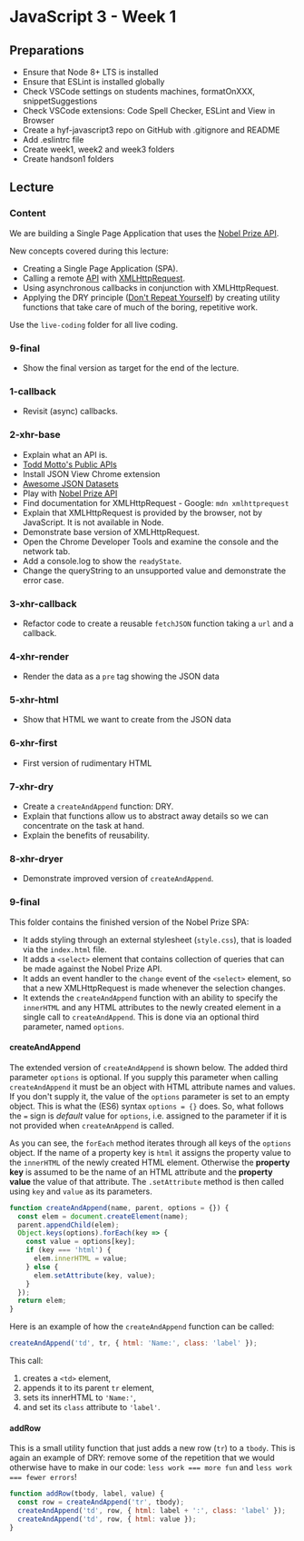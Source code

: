 # JavaScript 3 - Week 1

## Preparations

- Ensure that Node 8+ LTS is installed
- Ensure that ESLint is installed globally
- Check VSCode settings on students machines, formatOnXXX, snippetSuggestions
- Check VSCode extensions: Code Spell Checker, ESLint and View in Browser
- Create a hyf-javascript3 repo on GitHub with .gitignore and README
- Add .eslintrc file
- Create week1, week2 and week3 folders
- Create handson1 folders

## Lecture

### Content

We are building a Single Page Application that uses the [Nobel Prize API](https://nobelprize.readme.io/).

New concepts covered during this lecture:

- Creating a Single Page Application (SPA).
- Calling a remote [API](https://medium.freecodecamp.org/what-is-an-api-in-english-please-b880a3214a82) with [XMLHttpRequest](https://github.com/HackYourFuture/fundamentals/blob/master/fundamentals/XMLHttpRequest.md).
- Using asynchronous callbacks in conjunction with XMLHttpRequest.
- Applying the DRY principle ([Don't Repeat Yourself](https://en.wikipedia.org/wiki/Don%27t_repeat_yourself)) by creating utility functions that take care of much of the boring, repetitive work.

Use the `live-coding` folder for all live coding.

### 9-final

- Show the final version as target for the end of the lecture.

### 1-callback

- Revisit (async) callbacks.

### 2-xhr-base

- Explain what an API is.
- [Todd Motto's Public APIs](https://github.com/toddmotto/public-apis)
- Install JSON View Chrome extension
- [Awesome JSON Datasets](https://github.com/jdorfman/awesome-json-datasets)
- Play with [Nobel Prize API](https://nobelprize.readme.io/)
- Find documentation for XMLHttpRequest - Google: `mdn xmlhttprequest`
- Explain that XMLHttpRequest is provided by the browser, not by JavaScript. It is not available in Node.
- Demonstrate base version of XMLHttpRequest.
- Open the Chrome Developer Tools and examine the console and the network tab.
- Add a console.log to show the `readyState`.
- Change the queryString to an unsupported value and demonstrate the error case.

### 3-xhr-callback

- Refactor code to create a reusable `fetchJSON` function taking a `url` and a callback.

### 4-xhr-render

- Render the data as a `pre` tag showing the JSON data

### 5-xhr-html

- Show that HTML we want to create from the JSON data

### 6-xhr-first

- First version of rudimentary HTML

### 7-xhr-dry

- Create a `createAndAppend` function: DRY.
- Explain that functions allow us to abstract away details so we can concentrate on the task at hand.
- Explain the benefits of reusability.

### 8-xhr-dryer

- Demonstrate improved version of `createAndAppend`.

### 9-final

This folder contains the finished version of the Nobel Prize SPA:

- It adds styling through an external stylesheet (`style.css`), that is loaded via the `index.html` file.
- It adds a `<select>` element that contains collection of queries that can be made against the Nobel Prize API.
- It adds an event handler to the `change` event of the `<select>` element, so that a new XMLHttpRequest is made whenever the selection changes.
- It extends the `createAndAppend` function with an ability to specify the `innerHTML` and any HTML attributes to the newly created element in a single call to `createAndAppend`. This is done via an optional third parameter, named `options`.

#### createAndAppend

The extended version of `createAndAppend` is shown below. The added third parameter `options` is optional. If you supply this parameter when calling `createAndAppend` it must be an object with HTML attribute names and values. If you don't supply it, the value of the `options` parameter is set to an empty object. This is what the (ES6) syntax `options = {}` does. So, what follows the `=` sign is _default_ value for `options`, i.e. assigned to the parameter if it is not provided when `createAnAppend` is called.

As you can see, the `forEach` method iterates through all keys of the `options` object. If the name of a property key is `html` it assigns the property value to the `innerHTML` of the newly created HTML element. Otherwise the **property key** is assumed to be the name of an HTML attribute and the **property value** the value of that attribute. The `.setAttribute` method is then called using `key` and `value` as its parameters.


```js
function createAndAppend(name, parent, options = {}) {
  const elem = document.createElement(name);
  parent.appendChild(elem);
  Object.keys(options).forEach(key => {
    const value = options[key];
    if (key === 'html') {
      elem.innerHTML = value;
    } else {
      elem.setAttribute(key, value);
    }
  });
  return elem;
}
```

Here is an example of how the `createAndAppend` function can be called:

```js
createAndAppend('td', tr, { html: 'Name:', class: 'label' });
```

This call:

1. creates a `<td>` element,
2. appends it to its parent `tr` element,
3. sets its innerHTML to `'Name:'`,
4. and set its `class` attribute to `'label'`.

#### addRow

This is a small utility function that just adds a new row (`tr`) to a `tbody`. This is again an example of DRY: remove some of the repetition that we would otherwise have to make in our code: `less work === more fun` and `less work === fewer errors`!


```js
function addRow(tbody, label, value) {
  const row = createAndAppend('tr', tbody);
  createAndAppend('td', row, { html: label + ':', class: 'label' });
  createAndAppend('td', row, { html: value });
}
```
